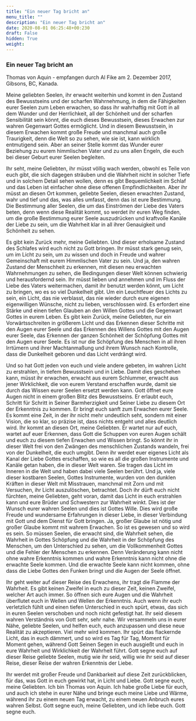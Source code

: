 ```yaml
---
title: "Ein neuer Tag bricht an"
menu_title: ""
description: "Ein neuer Tag bricht an"
date: 2020-08-01 06:25:48+00:230
draft: False
hidden: True
weight:
---
```

### Ein neuer Tag bricht an

Thomas von Aquin - empfangen durch Al Fike am 2. Dezember 2017, Gibsons, BC, Kanada.

Meine geliebten Seelen, ihr erwacht weiterhin und kommt in den Zustand des Bewusstseins und der scharfen Wahrnehmung, in dem die Fähigkeiten eurer Seelen zum Leben erwachen, so dass ihr wahrhaftig mit Gott in all dem Wunder und der Herrlichkeit, all der Schönheit und der scharfen Sensibilität sein könnt, die euch dieses Bewusstsein, dieses Erwachen zur wahren Gegenwart Gottes ermöglicht. Und in diesem Bewusstsein, in diesem Erwachen kommt große Freude und manchmal auch große Traurigkeit, denn die Welt so zu sehen, wie sie ist, kann wirklich entmutigend sein. Aber an seiner Stelle kommt das Wunder eurer Beziehung zu eurem himmlischen Vater und zu uns allen Engeln, die euch bei dieser Geburt eurer Seelen begleiten.

Ihr seht, meine Geliebten, ihr müsst völlig wach werden, obwohl es Teile von euch gibt, die sich dagegen sträuben und die Wahrheit nicht in solcher Tiefe und in solchem Detail sehen wollen, denn es gibt Bequemlichkeit im Schlaf und das Leben ist einfacher ohne diese offenen Empfindlichkeiten. Aber ihr müsst an diesen Ort kommen, geliebte Seelen, diesen erwachten Zustand, wahr und tief und das, was alles umfasst, denn das ist eure Bestimmung. Die Bestimmung aller Seelen, die um das Einströmen der Liebe des Vaters beten, denn wenn diese Realität kommt, so werdet ihr euren Weg finden, um die große Bestimmung eurer Seele auszudrücken und kraftvolle Kanäle der Liebe zu sein, um die Wahrheit klar in all ihrer Genauigkeit und Schönheit zu sehen.

Es gibt kein Zurück mehr, meine Geliebten. Und dieser erholsame Zustand des Schlafes wird euch nicht zu Gott bringen. Ihr müsst stark genug sein, um im Licht zu sein, um zu wissen und doch in Freude und wahrer Gemeinschaft mit eurem Himmlischen Vater zu sein. Und ja, den wahren Zustand der Menschheit zu erkennen, mit diesen neu erwachten Wahrnehmungen zu sehen, die Bedingungen dieser Welt können schwierig und herausfordernd sein. Ihr müsst lieben und annehmen und im Fluss der Liebe des Vaters weitermachen, damit ihr benutzt werden könnt, um Licht zu bringen, wo es so viel Dunkelheit gibt. Um ein Leuchtfeuer des Lichts zu sein, ein Licht, das nie verblasst, das nie wieder durch eure eigenen eigenwilligen Wünsche, nicht zu lieben, verschlossen wird. Es erfordert eine Stärke und einen tiefen Glauben an den Willen Gottes und die Gegenwart Gottes in eurem Leben. Es gibt kein Zurück, meine Geliebten, nur ein Vorwärtsschreiten in größerem Licht und das Erkennen dieser Schritte mit den Augen eurer Seele und das Erkennen des Willens Gottes mit den Augen eurer Seele, das Erkennen der ganzen Schönheit der Schöpfung Gottes mit den Augen eurer Seele. Es ist nur die Schöpfung des Menschen in all ihren Irrtümern und ihrer Machtanmaßung und ihrem Wunsch nach Kontrolle, dass die Dunkelheit geboren und das Licht verdrängt wird.

Und so hat Gott jeden von euch und viele andere gebeten, im wahren Licht zu erstrahlen, in tiefem Bewusstsein und in Liebe. Damit dies geschehen kann, müsst ihr erwachen, erwacht aus eurem Schlummer, erwacht aus jener Wirklichkeit, die von eurem Verstand erschaffen wurde, damit sie durch das Wissen eurer Seelen ersetzt werden kann. Gott öffnet eure Augen nicht in einem großen Blitz des Bewusstseins. Er erlaubt euch, Schritt für Schritt in Seiner Barmherzigkeit und Seiner Liebe zu diesem Ort der Erkenntnis zu kommen. Er bringt euch sanft zum Erwachen eurer Seele. Es kommt eine Zeit, in der ihr nicht mehr undeutlich seht, sondern mit einer Vision, die so klar, so präzise ist, dass nichts entgeht und alles deutlich wird. Ihr kommt an diesen Ort, meine Geliebten. Er wartet nur auf euch, wartet auf euer Erkennen, dass Gott die Schuppen von euren Augen schält und euch zu diesem tiefen Erwachen und Wissen bringt. So könnt ihr in dieser Welt frei von den Zwängen des menschlichen Zustands wandeln, frei von der Dunkelheit, die euch umgibt. Denn ihr werdet euer eigenes Licht als Kanal der Liebe Gottes erschaffen, so wie es all die großen Instrumente und Kanäle getan haben, die in dieser Welt waren. Sie tragen das Licht im Inneren in die Welt und haben dabei viele Seelen berührt. Und ja, viele dieser kostbaren Seelen, Gottes Instrumente, wurden von den dunklen Kräften in dieser Welt mit Misstrauen, manchmal mit Zorn und mit Versuchen, ihr Licht auszulöschen, betrachtet. Doch ihr dürft euch nicht fürchten, meine Geliebten, geht voran, damit das Licht in euch erstrahlen kann und eure Brüder und Schwestern zur Wahrheit winkt. Dies ist der Wunsch eurer wahren Seelen und dies ist Gottes Wille. Dies wird große Freude und wundersame Erfahrungen in dieser Liebe, in dieser Verbindung mit Gott und dem Dienst für Gott bringen. Ja, großer Glaube ist nötig und großer Glaube kommt mit wahrem Erwachen. So ist es gewesen und so wird es sein. So müssen Seelen, die erwacht sind, die Wahrheit sehen, die Wahrheit in Gottes Schöpfung und die Wahrheit in der Schöpfung des Menschen, um den Unterschied zu sehen, um die Vollkommenheit Gottes und die Fehler der Menschen zu erkennen. Denn Veränderung kann nicht ohne wahre Erkenntnis kommen und wahre Erkenntnis kann nicht ohne die erwachte Seele kommen. Und die erwachte Seele kann nicht kommen, ohne dass die Liebe Gottes den Funken bringt und die Augen der Seele öffnet.

Ihr geht weiter auf dieser Reise des Erwachens, ihr tragt die Flamme der Wahrheit. Es gibt keinen Zweifel in euch zu dieser Zeit, keinen Zweifel, welcher Art auch immer. So öffnen sich eure Augen und die Wahrheit überflutet euch in Wellen und Wellen der Erkenntnis. Auch wenn ihr euch verletzlich fühlt und einen tiefen Unterschied in euch spürt, etwas, das sich in euren Seelen verschoben und noch nicht gefestigt hat. Ihr seid diesem wahren Verständnis von Gott sehr, sehr nahe. Wir versammeln uns in eurer Nähe, geliebte Seelen, und helfen euch, euch anzupassen und diese neue Realität zu akzeptieren. Viel mehr wird kommen. Ihr spürt das flackernde Licht, das in euch dämmert, und so wird es Tag für Tag, Moment für Moment gehen, während Gott Seinen Segen in euch ausgießt und euch in eure Wahrheit und Wirklichkeit der Wahrheit führt. Gott segne euch auf dieser Reise geliebte Seelen, mutig wie ihr seid, willig wie ihr seid auf dieser Reise, dieser Reise der wahren Erkenntnis der Liebe.

Ihr werdet mit großer Freude und Dankbarkeit auf diese Zeit zurückblicken, für das, was Gott in euch gewirkt hat, in Licht und Liebe. Gott segne euch, meine Geliebten. Ich bin Thomas von Aquin. Ich habe große Liebe für euch, und auch ich stehe in eurer Nähe und bringe euch meine Liebe und Wärme, während ihr zu einem neuen Tag erwacht, zu einem neuen Anbruch eures wahren Selbst.
Gott segne euch, meine Geliebten, und ich liebe euch. Gott segne euch.
